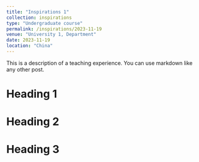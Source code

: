 ```yaml
---
title: "Inspirations 1"
collection: inspirations
type: "Undergraduate course"
permalink: /inspirations/2023-11-19
venue: "University 1, Department"
date: 2023-11-19
location: "China"
---
```


This is a description of a teaching experience. You can use markdown like any other post.

Heading 1
======

Heading 2
======

Heading 3
======